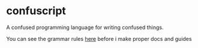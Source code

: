 # confuscript
A confused programming language for writing confused things.

You can see the grammar rules [here](https://floffah.github.io/confuscript/) before i make proper docs and guides
